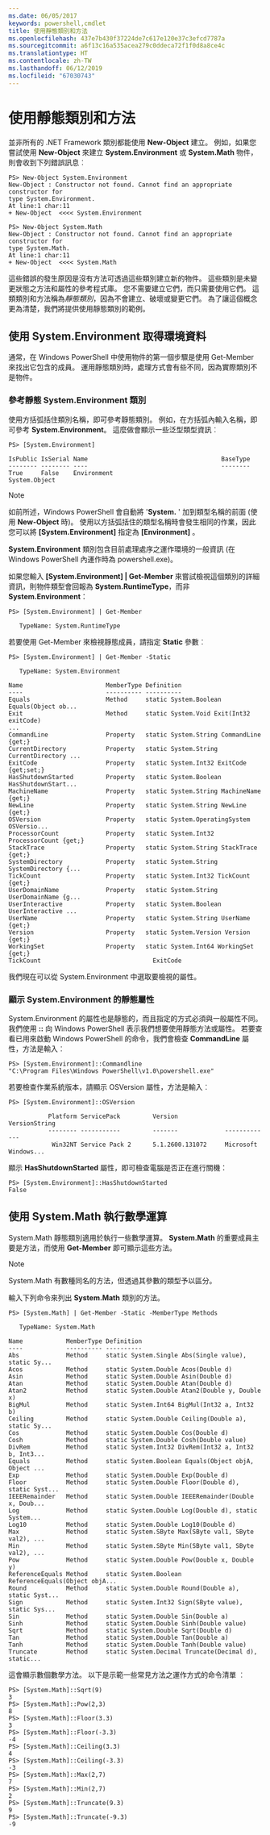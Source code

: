 ```yaml
---
ms.date: 06/05/2017
keywords: powershell,cmdlet
title: 使用靜態類別和方法
ms.openlocfilehash: 437e7b430f37224de7c617e120e37c3efcd7787a
ms.sourcegitcommit: a6f13c16a535acea279c0ddeca72f1f0d8a8ce4c
ms.translationtype: HT
ms.contentlocale: zh-TW
ms.lasthandoff: 06/12/2019
ms.locfileid: "67030743"
---
```

# <a name="using-static-classes-and-methods"></a>使用靜態類別和方法

並非所有的 .NET Framework 類別都能使用 **New-Object** 建立。 例如，如果您嘗試使用 **New-Object** 來建立 **System.Environment** 或 **System.Math** 物件，則會收到下列錯誤訊息︰

```
PS> New-Object System.Environment
New-Object : Constructor not found. Cannot find an appropriate constructor for
type System.Environment.
At line:1 char:11
+ New-Object  <<<< System.Environment

PS> New-Object System.Math
New-Object : Constructor not found. Cannot find an appropriate constructor for
type System.Math.
At line:1 char:11
+ New-Object  <<<< System.Math
```

這些錯誤的發生原因是沒有方法可透過這些類別建立新的物件。 這些類別是未變更狀態之方法和屬性的參考程式庫。 您不需要建立它們，而只需要使用它們。 這類類別和方法稱為*靜態類別*，因為不會建立、破壞或變更它們。 為了讓這個概念更為清楚，我們將提供使用靜態類別的範例。

## <a name="getting-environment-data-with-systemenvironment"></a>使用 System.Environment 取得環境資料

通常，在 Windows PowerShell 中使用物件的第一個步驟是使用 Get-Member 來找出它包含的成員。 運用靜態類別時，處理方式會有些不同，因為實際類別不是物件。

### <a name="referring-to-the-static-systemenvironment-class"></a>參考靜態 System.Environment 類別

使用方括弧括住類別名稱，即可參考靜態類別。 例如，在方括弧內輸入名稱，即可參考 **System.Environment**。 這麼做會顯示一些泛型類型資訊︰

```
PS> [System.Environment]

IsPublic IsSerial Name                                     BaseType
-------- -------- ----                                     --------
True     False    Environment                              System.Object
```

> [!NOTE]
> 如前所述，Windows PowerShell 會自動將 '**System.** ' 加到類型名稱的前面 (使用 **New-Object** 時)。 使用以方括弧括住的類型名稱時會發生相同的作業，因此您可以將 **\[System.Environment]** 指定為 **\[Environment]** 。

**System.Environment** 類別包含目前處理處序之運作環境的一般資訊 (在 Windows PowerShell 內運作時為 powershell.exe)。

如果您輸入 **\[System.Environment] | Get-Member** 來嘗試檢視這個類別的詳細資訊，則物件類型會回報為 **System.RuntimeType**，而非 **System.Environment**：

```
PS> [System.Environment] | Get-Member

   TypeName: System.RuntimeType
```

若要使用 Get-Member 來檢視靜態成員，請指定 **Static** 參數︰

```
PS> [System.Environment] | Get-Member -Static

   TypeName: System.Environment

Name                       MemberType Definition
----                       ---------- ----------
Equals                     Method     static System.Boolean Equals(Object ob...
Exit                       Method     static System.Void Exit(Int32 exitCode)
...
CommandLine                Property   static System.String CommandLine {get;}
CurrentDirectory           Property   static System.String CurrentDirectory ...
ExitCode                   Property   static System.Int32 ExitCode {get;set;}
HasShutdownStarted         Property   static System.Boolean HasShutdownStart...
MachineName                Property   static System.String MachineName {get;}
NewLine                    Property   static System.String NewLine {get;}
OSVersion                  Property   static System.OperatingSystem OSVersio...
ProcessorCount             Property   static System.Int32 ProcessorCount {get;}
StackTrace                 Property   static System.String StackTrace {get;}
SystemDirectory            Property   static System.String SystemDirectory {...
TickCount                  Property   static System.Int32 TickCount {get;}
UserDomainName             Property   static System.String UserDomainName {g...
UserInteractive            Property   static System.Boolean UserInteractive ...
UserName                   Property   static System.String UserName {get;}
Version                    Property   static System.Version Version {get;}
WorkingSet                 Property   static System.Int64 WorkingSet {get;}
TickCount                               ExitCode
```

我們現在可以從 System.Environment 中選取要檢視的屬性。

### <a name="displaying-static-properties-of-systemenvironment"></a>顯示 System.Environment 的靜態屬性

System.Environment 的屬性也是靜態的，而且指定的方式必須與一般屬性不同。 我們使用 **::** 向 Windows PowerShell 表示我們想要使用靜態方法或屬性。 若要查看已用來啟動 Windows PowerShell 的命令，我們會檢查 **CommandLine** 屬性，方法是輸入︰

```
PS> [System.Environment]::Commandline
"C:\Program Files\Windows PowerShell\v1.0\powershell.exe"
```

若要檢查作業系統版本，請顯示 OSVersion 屬性，方法是輸入︰

```
PS> [System.Environment]::OSVersion

           Platform ServicePack         Version             VersionString
           -------- -----------         -------             -------------
            Win32NT Service Pack 2      5.1.2600.131072     Microsoft Windows...
```

顯示 **HasShutdownStarted** 屬性，即可檢查電腦是否正在進行關機：

```
PS> [System.Environment]::HasShutdownStarted
False
```

## <a name="doing-math-with-systemmath"></a>使用 System.Math 執行數學運算

System.Math 靜態類別適用於執行一些數學運算。 **System.Math** 的重要成員主要是方法，而使用 **Get-Member** 即可顯示這些方法。

> [!NOTE]
> System.Math 有數種同名的方法，但透過其參數的類型予以區分。

輸入下列命令來列出 **System.Math** 類別的方法。

```
PS> [System.Math] | Get-Member -Static -MemberType Methods

   TypeName: System.Math

Name            MemberType Definition
----            ---------- ----------
Abs             Method     static System.Single Abs(Single value), static Sy...
Acos            Method     static System.Double Acos(Double d)
Asin            Method     static System.Double Asin(Double d)
Atan            Method     static System.Double Atan(Double d)
Atan2           Method     static System.Double Atan2(Double y, Double x)
BigMul          Method     static System.Int64 BigMul(Int32 a, Int32 b)
Ceiling         Method     static System.Double Ceiling(Double a), static Sy...
Cos             Method     static System.Double Cos(Double d)
Cosh            Method     static System.Double Cosh(Double value)
DivRem          Method     static System.Int32 DivRem(Int32 a, Int32 b, Int3...
Equals          Method     static System.Boolean Equals(Object objA, Object ...
Exp             Method     static System.Double Exp(Double d)
Floor           Method     static System.Double Floor(Double d), static Syst...
IEEERemainder   Method     static System.Double IEEERemainder(Double x, Doub...
Log             Method     static System.Double Log(Double d), static System...
Log10           Method     static System.Double Log10(Double d)
Max             Method     static System.SByte Max(SByte val1, SByte val2), ...
Min             Method     static System.SByte Min(SByte val1, SByte val2), ...
Pow             Method     static System.Double Pow(Double x, Double y)
ReferenceEquals Method     static System.Boolean ReferenceEquals(Object objA...
Round           Method     static System.Double Round(Double a), static Syst...
Sign            Method     static System.Int32 Sign(SByte value), static Sys...
Sin             Method     static System.Double Sin(Double a)
Sinh            Method     static System.Double Sinh(Double value)
Sqrt            Method     static System.Double Sqrt(Double d)
Tan             Method     static System.Double Tan(Double a)
Tanh            Method     static System.Double Tanh(Double value)
Truncate        Method     static System.Decimal Truncate(Decimal d), static...
```

這會顯示數個數學方法。 以下是示範一些常見方法之運作方式的命令清單 ︰

```
PS> [System.Math]::Sqrt(9)
3
PS> [System.Math]::Pow(2,3)
8
PS> [System.Math]::Floor(3.3)
3
PS> [System.Math]::Floor(-3.3)
-4
PS> [System.Math]::Ceiling(3.3)
4
PS> [System.Math]::Ceiling(-3.3)
-3
PS> [System.Math]::Max(2,7)
7
PS> [System.Math]::Min(2,7)
2
PS> [System.Math]::Truncate(9.3)
9
PS> [System.Math]::Truncate(-9.3)
-9
```
